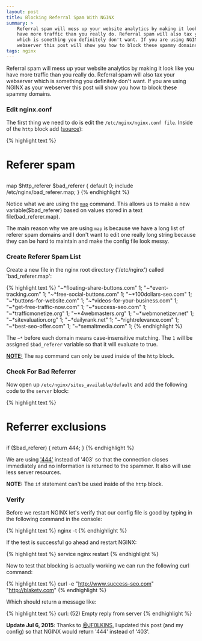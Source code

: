 ```yaml
---
layout: post
title: Blocking Referral Spam With NGINX
summary: > 
    Referral spam will mess up your website analytics by making it look like you
    have more traffic than you really do. Referral spam will also tax your webserver
    which is something you definitely don't want. If you are using NGINX as your
    webserver this post will show you how to block these spammy domains.
tags: nginx 
---
```



Referral spam will mess up your website analytics by making it look like you
have more traffic than you really do. Referral spam will also tax your webserver
which is something you definitely don't want. If you are using NGINX as your
webserver this post will show you how to block these spammy domains.

### Edit nginx.conf

The first thing we need to do is edit the `/etc/nginx/nginx.conf file`. Inside
of the `http` block add ([source][2]):

{% highlight text %}
##
# Referer spam
##

map $http_referer $bad_referer {
    default 0;
    include /etc/nginx/bad_referer.map;
}
{% endhighlight %}

Notice what we are using the [`map`][1] command. This allows us to make a new
variable($bad_referer) based on values stored in a text file(bad_referer.map).

The main reason why we are using `map` is because we have a long list of referer
spam domains and I don't want to edit one really long string because they can be
hard to maintain and make the config file look messy.

### Create Referer Spam List

Create a new file in the nginx root directory ('/etc/nginx') called
'bad_referer.map':

{% highlight text %}
"~*floating-share-buttons.com" 1;
"~*event-tracking.com" 1;
"~*free-social-buttons.com" 1;
"~*100dollars-seo.com" 1;
"~*buttons-for-website.com" 1;
"~*videos-for-your-business.com" 1;
"~*get-free-traffic-now.com" 1;
"~*success-seo.com" 1;
"~*trafficmonetize.org" 1;
"~*4webmasters.org" 1;
"~*webmonetizer.net" 1;
"~*sitevaluation.org" 1;
"~*dailyrank.net" 1;
"~*rightrelevance.com" 1;
"~*best-seo-offer.com" 1;
"~*semaltmedia.com" 1;
{% endhighlight %}

The `~*` before each domain means case-insensitive matching. The `1` will be
assigned `$bad_referer` variable so that it will evaluate to true. 

[**NOTE:**][3] The `map` command can only be used inside of the `http` block. 

### Check For Bad Referrer

Now open up `/etc/nginx/sites_available/default` and add the following code to
the `server` block:

{% highlight text %}
##
# Referrer exclusions
##

if ($bad_referer) {
    return 444;
}
{% endhighlight %}

We are using ['444'][4] instead of '403' so that the connection closes immediately
and no information is returned to the spammer. It also will use less server
resources.

**NOTE:** The `if` statement can't be used inside of the `http` block.

### Verify

Before we restart NGINX let's verify that our config file is good by typing in
the following command in the console:

{% highlight text %}
nginx -t
{% endhighlight %}

If the test is successful go ahead and restart NGINX:

{% highlight text %}
service nginx restart
{% endhighlight %}

Now to test that blocking is actually working we can run the following curl
command:

{% highlight text %}
curl -e "http://www.success-seo.com" "http://blaketv.com"
{% endhighlight %}

Which should return a message like:

{% highlight text %}
curl: (52) Empty reply from server
{% endhighlight %}

**Update Jul 6, 2015**: Thanks to [@JF0LKINS][5], I updated this post (and my
config) so that NGINX would  return '444' instead of '403'. 

[1]: http://nginx.org/en/docs/http/ngx_http_map_module.html
[2]: http://serverfault.com/a/646344/150695
[3]: http://openresty.org/download/agentzh-nginx-tutorials-en.html 
[4]: http://httpstatus.es/444
[5]: https://twitter.com/JF0LKINS/status/617724077373927424
